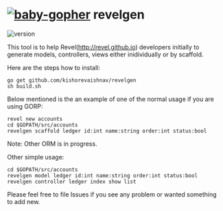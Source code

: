 [![baby-gopher](https://raw.github.com/drnic/babygopher-site/gh-pages/images/babygopher-logo-small.png)](http://www.babygopher.org)
revelgen
========

![version](http://img.shields.io/badge/version-pre--α-4ECDC4.svg?style=flat)

This tool is to help Revel(http://revel.github.io) developers initially to generate models, controllers, views either inidividually or by scaffold.

Here are the steps how to install:

```
go get github.com/kishorevaishnav/revelgen
sh build.sh
```

Below mentioned is the an example of one of the normal usage if you are using GORP:

```
revel new accounts
cd $GOPATH/src/accounts
revelgen scaffold ledger id:int name:string order:int status:bool
```
Note: Other ORM is in progress.


Other simple usage:

```
cd $GOPATH/src/accounts
revelgen model ledger id:int name:string order:int status:bool
revelgen controller ledger index show list
```

Please feel free to file Issues if you see any problem or wanted something to add new.
